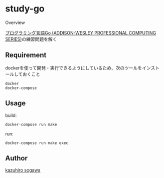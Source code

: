 study-go
====

Overview

[プログラミング言語Go (ADDISON-WESLEY PROFESSIONAL COMPUTING SERIES)](https://www.amazon.co.jp/%E3%83%97%E3%83%AD%E3%82%B0%E3%83%A9%E3%83%9F%E3%83%B3%E3%82%B0%E8%A8%80%E8%AA%9EGo-ADDISON-WESLEY-PROFESSIONAL-COMPUTING-Donovan/dp/4621300253 "プログラミング言語Go")の練習問題を解く

## Requirement

dockerを使って開発・実行できるようにしているため、次のツールをインストールしておくこと

```
docker
docker-compose
```

## Usage

build:
```
docker-compose run make
```

run:
```
docker-compose run make exec
```

## Author

[kazuhiro sogawa](https://github.com/sogaani)
